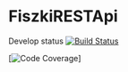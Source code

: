 # FiszkiRESTApi

Develop status 
[![Build Status](https://travis-ci.org/Maretzky85/FiszkiRESTApi.svg?branch=develop)](https://travis-ci.org/Maretzky85/FiszkiRESTApi)

[![Code Coverage](https://codecov.io/gh/Maretzky85/FiszkiRESTApi/branch/develop/graph/badge.svg)]
